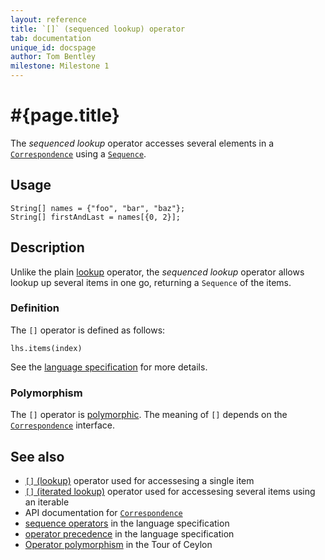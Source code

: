 ```yaml
---
layout: reference
title: `[]` (sequenced lookup) operator
tab: documentation
unique_id: docspage
author: Tom Bentley
milestone: Milestone 1
---
```


# #{page.title}

The *sequenced lookup* operator accesses several elements in a 
[`Correspondence`](#{site.urls.apidoc}/ceylon/language/interface_Correspondence.html) 
using a 
[`Sequence`](#{site.urls.apidoc}/ceylon/language/interface_Sequence.html).

## Usage 

    String[] names = {"foo", "bar", "baz"};
    String[] firstAndLast = names[{0, 2}];

## Description

Unlike the plain [lookup](../lookup) operator, the *sequenced lookup* operator
allows lookup up several items in one go, returning a `Sequence` of the items.

### Definition

The `[]` operator is defined as follows:

    lhs.items(index)

See the [language specification](#{site.urls.spec}#listmap) for 
more details.

### Polymorphism

The `[]` operator is [polymorphic](/documentation/reference/operator/operator-polymorphism). 
The meaning of `[]` depends on the 
[`Correspondence`](#{site.urls.apidoc}/ceylon/language/interface_Correspondence.html) 
interface.

## See also

* [`[]` (lookup)](../lookup) operator used for accessesing a single item
* [`[]` (iterated lookup)](../iterated-lookup) operator used for accessesing several items using an iterable
* API documentation for [`Correspondence`](#{site.urls.apidoc}/ceylon/language/interface_Correspondence.html)
* [sequence operators](#{site.urls.spec}#listmap) in the 
  language specification
* [operator precedence](#{site.urls.spec}#operatorprecedence) in the 
  language specification
* [Operator polymorphism](/documentation/tour/language-module/#operator_polymorphism) 
  in the Tour of Ceylon

